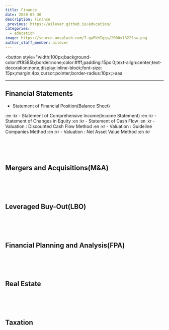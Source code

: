```yaml
---
title: Finance
date: 2020-05-30
description: Finance
_previous: https://ailever.github.io/education/
categories:
  - education
image: https://source.unsplash.com/7-gaPkhIgqs/2000x1322?a=.png
author_staff_member: ailever
---
```


<button style="width:100px;background-color:#f8585b;border:none;color:#fff;padding:15px 0;text-align:center;text-decoration:none;display:inline-block;font-size: 15px;margin:4px;cursor:pointer;border-radius:10px;>aaa</button>

---

## Financial Statements
- Statement of Financial Position(Balance Sheet)
<span style="font-size:small;">
  :en
  :kr
</span>
- Statement of Comprehensive Income(Income Statement)
<span style="font-size:small;">
  :en
  :kr
</span>
- Statement of Changes in Equity
<span style="font-size:small;">
  :en
  :kr
</span>
- Statement of Cash Flow
<span style="font-size:small;">
  :en
  :kr
</span>
- Valuation : Discounted Cash Flow Method
<span style="font-size:small;">
  :en
  :kr
</span>
- Valuation : Guideline Companies Method
<span style="font-size:small;">
  :en
  :kr
</span>
- Valuation : Net Asset Value Method
<span style="font-size:small;">
  :en
  :kr
</span>


<br><br><br>
## Mergers and Acquisitions(M&A)

<br><br><br>
## Leveraged Buy-Out(LBO)

<br><br><br>
## Financial Planning and Analysis(FPA)

<br><br><br>
## Real Estate

<br><br><br>
## Taxation

<br><br><br>
